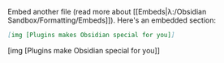Embed another file (read more about [[Embeds|λ:/Obsidian Sandbox/Formatting/Embeds]]). Here's an embedded section:

```md
[img [Plugins makes Obsidian special for you]]
```

[img [Plugins make Obsidian special for you]]